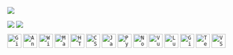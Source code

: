 ![](https://readme-typing-svg.demolab.com?font=Fira+Code&weight=600&size=24&pause=1000&color=0969da&width=435&lines=Hi%2C+I'm+Pun+Geoi+Sam+%F0%9F%91%8B+)

<img align="center" src="https://github-readme-stats.vercel.app/api?username=geoisam&show_icons=true&count_private=true&include_all_commits=true&line_height=27&hide_border=true&locale=cn"></img>
<img align="center" src="https://github-readme-stats.vercel.app/api/top-langs/?username=geoisam&hide_langs_below=1&theme=default&line_height=29&hide_border=true&layout=compact&langs_count=6&locale=cn"></img> 

<code><img width="32" alt="GitHub" title="GitHub" src="https://api.iconify.design/logos/github-icon.svg"></code>
<code><img width="32" alt="Android" title="Android" src="https://api.iconify.design/logos/android-icon.svg"></code>
<code><img width="32" alt="Windows" title="Windows" src="https://api.iconify.design/logos/microsoft-windows-icon.svg"></code>
<code><img width="32" alt="Markdown" title="Markdown" src="https://api.iconify.design/logos/markdown.svg"></code>
<code><img width="32" alt="HTML5" title="HTML5" src="https://api.iconify.design/logos/html-5.svg"></code>
<code><img width="32" alt="CSS3" title="CSS3" src="https://api.iconify.design/logos/css-3.svg"></code>
<code><img width="32" alt="JavaScript" title="JavaScript" src="https://api.iconify.design/logos/javascript.svg"></code>
<code><img width="32" alt="Python" title="Python" src="https://api.iconify.design/logos/python.svg"></code>
<code><img width="32" alt="Node.js" title="Node.js" src="https://api.iconify.design/logos/nodejs-icon.svg"></code>
<code><img width="32" alt="Vue" title="Vue" src="https://api.iconify.design/logos/vue.svg"></code>
<code><img width="32" alt="Lua" title="Lua" src="https://api.iconify.design/logos/lua.svg"></code>
<code><img width="32" alt="Git" title="Git" src="https://api.iconify.design/logos/git-icon.svg"></code>
<code><img width="32" alt="Terminal" title="Terminal" src="https://api.iconify.design/logos/terminal.svg"></code>
<code><img width="32" alt="VS Code" title="VS Code" src="https://api.iconify.design/logos/visual-studio-code.svg"></code>
